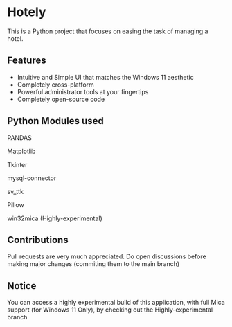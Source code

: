 # Hotely

This is a Python project that focuses on easing the task of managing a hotel.

## Features

- Intuitive and Simple UI that matches the Windows 11 aesthetic
- Completely cross-platform
- Powerful administrator tools at your fingertips
- Completely open-source code 

## Python Modules used

PANDAS 

Matplotlib

Tkinter 

mysql-connector

sv_ttk 

Pillow

win32mica (Highly-experimental)

## Contributions

Pull requests are very much appreciated. Do open discussions before making major changes (commiting them to the main branch)

## Notice

You can access a highly experimental build of this application, with full Mica support (for Windows 11 Only), by checking out the Highly-experimental branch 

